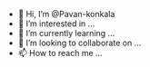 - 👋 Hi, I’m @Pavan-konkala
- 👀 I’m interested in ...
- 🌱 I’m currently learning ...
- 💞️ I’m looking to collaborate on ...
- 📫 How to reach me ...

<!---
Pavan-konkala/Pavan-konkala is a ✨ special ✨ repository because its `README.md` (this file) appears on your GitHub profile.
You can click the Preview link to take a look at your changes.
--->

